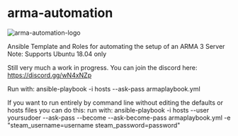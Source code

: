 # arma-automation

![arma-automation-logo](https://user-images.githubusercontent.com/56150254/70861144-22e51400-1f7e-11ea-84cf-6767f836db27.png)

Ansible Template and Roles for automating the setup of an ARMA 3 Server
Note: Supports Ubuntu 18.04 only

Still very much a work in progress. You can join the discord here: https://discord.gg/wN4xNZp

Run with: ansible-playbook -i hosts --ask-pass armaplaybook.yml

If you want to run entirely by command line without editing the defaults or hosts files you can do this:
run with: ansible-playbook -i hosts --user yoursudoer --ask-pass --become --ask-become-pass armaplaybook.yml -e "steam_username=username steam_password=password"
